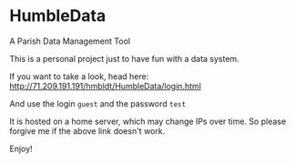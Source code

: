 # HumbleData
A Parish Data Management Tool

This is a personal project just to have fun with a data system.

If you want to take a look, head here: http://71.209.191.191/hmbldt/HumbleData/login.html

And use the login `guest` and the password `test` 

It is hosted on a home server, which may change IPs over time. So please forgive me if the above link doesn't work.

Enjoy!
